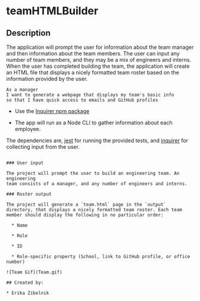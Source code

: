 # teamHTMLBuilder

## Description
The application will prompt the user for information about the team manager and then information about the team members. The user can input any number of team members, and they may be a mix of engineers and interns. When the user has completed building the team, the application will create an HTML file that displays a nicely formatted team roster based on the information provided by the user.

```
As a manager
I want to generate a webpage that displays my team's basic info
so that I have quick access to emails and GitHub profiles
```


* Use the [Inquirer npm package](https://github.com/SBoudrias/Inquirer.js/) 

* The app will run as a Node CLI to gather information about each employee.


The dependencies are, [jest](https://jestjs.io/) for running the provided tests, and [inquirer](https://www.npmjs.com/package/inquirer) for collecting input from the user.


```

### User input

The project will prompt the user to build an engineering team. An engineering
team consists of a manager, and any number of engineers and interns.

### Roster output

The project will generate a `team.html` page in the `output` directory, that displays a nicely formatted team roster. Each team member should display the following in no particular order:

  * Name

  * Role

  * ID

  * Role-specific property (School, link to GitHub profile, or office number)

![Team Gif](Team.gif) 

## Created by:

* Erika Zibelnik
